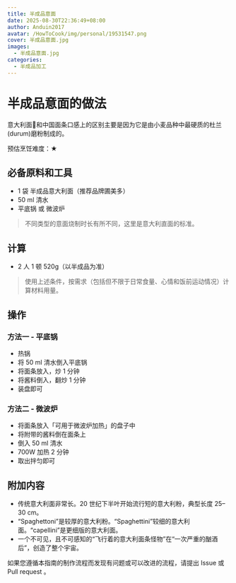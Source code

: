 ```yaml
---
title: 半成品意面
date: 2025-08-30T22:36:49+08:00
author: Anduin2017
avatar: /HowToCook/img/personal/19531547.png
cover: 半成品意面.jpg
images:
  - 半成品意面.jpg
categories:
  - 半成品加工
---
```


# 半成品意面的做法

意大利面🍝和中国面条口感上的区别主要是因为它是由小麦品种中最硬质的杜兰(durum)磨粉制成的。

预估烹饪难度：★

## 必备原料和工具

* 1 袋 半成品意大利面（推荐品牌圃美多）
* 50 ml 清水
* 平底锅 或 微波炉

> 不同类型的意面烧制时长有所不同，这里是意大利直面的标准。

## 计算

- 2 人 1 顿 520g（以半成品为准）

> 使用上述条件，按需求（包括但不限于日常食量、心情和饭前运动情况）计算材料用量。

## 操作

### 方法一 - 平底锅

- 热锅
- 将 50 ml 清水倒入平底锅
- 将面条放入，炒 1 分钟
- 将酱料倒入，翻炒 1 分钟
- 装盘即可

### 方法二 - 微波炉

- 将面条放入「可用于微波炉加热」的盘子中
- 将附带的酱料倒在面条上
- 倒入 50 ml 清水
- 700W 加热 2 分钟
- 取出拌匀即可

## 附加内容

- 传统意大利面非常长。20 世纪下半叶开始流行短的意大利粉，典型长度 25–30 cm。
- “Spaghettoni”是较厚的意大利粉。“Spaghettini”较细的意大利面。“capellini”是更细版的意大利面。
- 一个不可见，且不可感知的“飞行着的意大利面条怪物”在“一次严重的酗酒后”，创造了整个宇宙。

如果您遵循本指南的制作流程而发现有问题或可以改进的流程，请提出 Issue 或 Pull request 。
